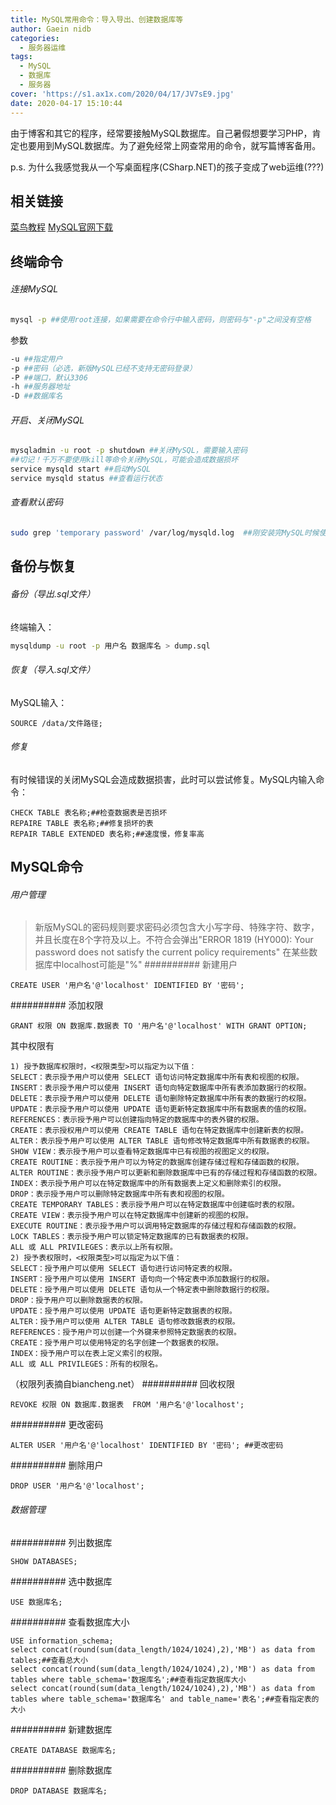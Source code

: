 ```yaml
---
title: MySQL常用命令：导入导出、创建数据库等
author: Gaein nidb
categories:
  - 服务器运维
tags:
  - MySQL
  - 数据库
  - 服务器
cover: 'https://s1.ax1x.com/2020/04/17/JV7sE9.jpg'
date: 2020-04-17 15:10:44
---
```

由于博客和其它的程序，经常要接触MySQL数据库。自己暑假想要学习PHP，肯定也要用到MySQL数据库。为了避免经常上网查常用的命令，就写篇博客备用。
<!--more-->
p.s. 为什么我感觉我从一个写桌面程序(CSharp.NET)的孩子变成了web运维(???)
## 相关链接
[菜鸟教程](https://www.runoob.com/mysql)
[MySQL官网下载](https://www.mysql.com/downloads/)
## 终端命令
###### 连接MySQL
```bash
mysql -p ##使用root连接，如果需要在命令行中输入密码，则密码与"-p"之间没有空格
```
参数
```bash
-u ##指定用户
-p ##密码（必选，新版MySQL已经不支持无密码登录）
-P ##端口，默认3306
-h ##服务器地址
-D ##数据库名
```
###### 开启、关闭MySQL
```bash
mysqladmin -u root -p shutdown ##关闭MySQL，需要输入密码
##切记！千万不要使用kill等命令关闭MySQL，可能会造成数据损坏
service mysqld start ##启动MySQL
service mysqld status ##查看运行状态
```
###### 查看默认密码
```bash
sudo grep 'temporary password' /var/log/mysqld.log  ##刚安装完MySQL时候使用此命令查看初始化的密码
```
## 备份与恢复
###### 备份（导出.sql文件）
终端输入：
```bash
mysqldump -u root -p 用户名 数据库名 > dump.sql
```
###### 恢复（导入.sql文件）
MySQL输入：
```mysql
SOURCE /data/文件路径;
```
###### 修复
有时候错误的关闭MySQL会造成数据损害，此时可以尝试修复。MySQL内输入命令：
```mysql
CHECK TABLE 表名称;##检查数据表是否损坏
REPAIRE TABLE 表名称;##修复损坏的表
REPAIR TABLE EXTENDED 表名称;##速度慢，修复率高
```
## MySQL命令
###### 用户管理
> 新版MySQL的密码规则要求密码必须包含大小写字母、特殊字符、数字，并且长度在8个字符及以上。不符合会弹出"ERROR 1819 (HY000): Your password does not satisfy the current policy requirements"
> 在某些数据库中localhost可能是"%"
########## 新建用户
```mysql
CREATE USER '用户名'@'localhost' IDENTIFIED BY '密码';
```
########## 添加权限
```mysql
GRANT 权限 ON 数据库.数据表 TO '用户名'@'localhost' WITH GRANT OPTION;
```
其中权限有
```
1) 授予数据库权限时，<权限类型>可以指定为以下值：
SELECT：表示授予用户可以使用 SELECT 语句访问特定数据库中所有表和视图的权限。
INSERT：表示授予用户可以使用 INSERT 语句向特定数据库中所有表添加数据行的权限。
DELETE：表示授予用户可以使用 DELETE 语句删除特定数据库中所有表的数据行的权限。
UPDATE：表示授予用户可以使用 UPDATE 语句更新特定数据库中所有数据表的值的权限。
REFERENCES：表示授予用户可以创建指向特定的数据库中的表外键的权限。
CREATE：表示授权用户可以使用 CREATE TABLE 语句在特定数据库中创建新表的权限。
ALTER：表示授予用户可以使用 ALTER TABLE 语句修改特定数据库中所有数据表的权限。
SHOW VIEW：表示授予用户可以查看特定数据库中已有视图的视图定义的权限。
CREATE ROUTINE：表示授予用户可以为特定的数据库创建存储过程和存储函数的权限。
ALTER ROUTINE：表示授予用户可以更新和删除数据库中已有的存储过程和存储函数的权限。
INDEX：表示授予用户可以在特定数据库中的所有数据表上定义和删除索引的权限。
DROP：表示授予用户可以删除特定数据库中所有表和视图的权限。
CREATE TEMPORARY TABLES：表示授予用户可以在特定数据库中创建临时表的权限。
CREATE VIEW：表示授予用户可以在特定数据库中创建新的视图的权限。
EXECUTE ROUTINE：表示授予用户可以调用特定数据库的存储过程和存储函数的权限。
LOCK TABLES：表示授予用户可以锁定特定数据库的已有数据表的权限。
ALL 或 ALL PRIVILEGES：表示以上所有权限。
2) 授予表权限时，<权限类型>可以指定为以下值：
SELECT：授予用户可以使用 SELECT 语句进行访问特定表的权限。
INSERT：授予用户可以使用 INSERT 语句向一个特定表中添加数据行的权限。
DELETE：授予用户可以使用 DELETE 语句从一个特定表中删除数据行的权限。
DROP：授予用户可以删除数据表的权限。
UPDATE：授予用户可以使用 UPDATE 语句更新特定数据表的权限。
ALTER：授予用户可以使用 ALTER TABLE 语句修改数据表的权限。
REFERENCES：授予用户可以创建一个外键来参照特定数据表的权限。
CREATE：授予用户可以使用特定的名字创建一个数据表的权限。
INDEX：授予用户可以在表上定义索引的权限。
ALL 或 ALL PRIVILEGES：所有的权限名。
```
（权限列表摘自biancheng.net）
########## 回收权限
```mysql
REVOKE 权限 ON 数据库.数据表  FROM '用户名'@'localhost';
```
########## 更改密码
```mysql
ALTER USER '用户名'@'localhost' IDENTIFIED BY '密码'; ##更改密码
```
########## 删除用户
```mysql
DROP USER '用户名'@'localhost';
```
###### 数据管理
########## 列出数据库
```mysql
SHOW DATABASES;
```
########## 选中数据库
```mysql
USE 数据库名;
```
########## 查看数据库大小
```
USE information_schema;
select concat(round(sum(data_length/1024/1024),2),'MB') as data from tables;##查看总大小
select concat(round(sum(data_length/1024/1024),2),'MB') as data from tables where table_schema='数据库名';##查看指定数据库大小
select concat(round(sum(data_length/1024/1024),2),'MB') as data from tables where table_schema='数据库名' and table_name='表名';##查看指定表的大小
```
########## 新建数据库
```mysql
CREATE DATABASE 数据库名;
```
########## 删除数据库
```mysql
DROP DATABASE 数据库名;
```
